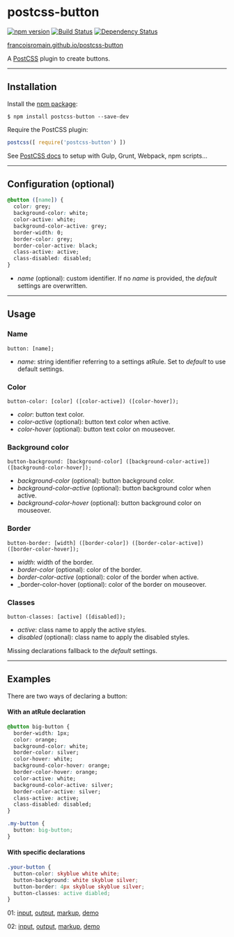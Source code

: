 # postcss-button

[![npm version][npm-img]][npm] [![Build Status][ci-img]][ci] [![Dependency Status][dep-img]][dep]

[francoisromain.github.io/postcss-button][github.io]

A [PostCSS] plugin to create buttons.

[github.io]: http://francoisromain.github.io/postcss-button
[PostCSS]:   https://github.com/postcss/postcss
[ci-img]:    https://travis-ci.org/francoisromain/postcss-button.svg
[ci]:        https://travis-ci.org/francoisromain/postcss-button
[npm-img]:   https://badge.fury.io/js/postcss-button.svg
[npm]:       https://badge.fury.io/js/postcss-button
[dep-img]:   https://david-dm.org/francoisromain/postcss-button.svg
[dep]:       https://david-dm.org/francoisromain/postcss-button

* * * 

## Installation

Install the [npm package](https://www.npmjs.com/package/postcss-button):

    $ npm install postcss-button --save-dev

Require the PostCSS plugin:

``` js
postcss([ require('postcss-button') ])
```

See [PostCSS docs](https://github.com/postcss/postcss#usage) to setup with Gulp, Grunt, Webpack, npm scripts… 

* * * 

## Configuration (optional)

``` css
@button ([name]) {
  color: grey;
  background-color: white;
  color-active: white;
  background-color-active: grey;
  border-width: 0;
  border-color: grey;
  border-color-active: black;
  class-active: active;
  class-disabled: disabled;
}
```

- _name_ (optional): custom identifier. If no _name_ is provided, the _default_ settings are overwritten.

* * * 

## Usage

### Name

`button: [name];`

- _name_: string identifier referring to a settings atRule. Set to _default_ to use default settings.

### Color

`button-color: [color] ([color-active]) ([color-hover]);`

- _color_: button text color.
- _color-active_ (optional): button text color when active.
- _color-hover_ (optional): button text color on mouseover.


### Background color

`button-background: [background-color] ([background-color-active]) ([background-color-hover]);`

- _background-color_ (optional): button background color.
- _background-color-active_ (optional): button background color when active.
- _background-color-hover_ (optional): button background color on mouseover.

### Border

`button-border: [width] ([border-color]) ([border-color-active]) ([border-color-hover]);`

- _width_: width of the border.
- _border-color_ (optional): color of the border.
- _border-color-active_ (optional): color of the border when active.
- _border-color-hover (optional): color of the border on mouseover.

### Classes

`button-classes: [active] ([disabled]);`

- _active_: class name to apply the active styles.
- _disabled_ (optional): class name to apply the disabled styles.

Missing declarations fallback to the _default_ settings. 

* * * 

## Examples

There are two ways of declaring a button: 

#### With an atRule declaration

``` css
@button big-button {
  border-width: 1px;
  color: orange;
  background-color: white;
  border-color: silver;
  color-hover: white;
  background-color-hover: orange;
  border-color-hover: orange;
  color-active: white;
  background-color-active: silver;
  border-color-active: silver;
  class-active: active;
  class-disabled: disabled;
}
```

```css
.my-button {
  button: big-button;
}
```

#### With specific declarations

``` css 
.your-button {
  button-color: skyblue white white;
  button-background: white skyblue silver;
  button-border: 4px skyblue skyblue silver;
  button-classes: active diabled;
}
```

01: [input](https://github.com/francoisromain/postcss-button/blob/gh-pages/test/src/01.css), [output](https://github.com/francoisromain/postcss-button/blob/gh-pages/test/dist/01.css), [markup](https://github.com/francoisromain/postcss-button/blob/gh-pages/test/01.html), [demo](http://localhost/francoisromain.github.io/postcss-button/test/01.html)

02: [input](https://github.com/francoisromain/postcss-button/blob/gh-pages/test/src/02.css), [output](https://github.com/francoisromain/postcss-button/blob/gh-pages/test/dist/02.css), [markup](https://github.com/francoisromain/postcss-button/blob/gh-pages/test/02.html), [demo](http://localhost/francoisromain.github.io/postcss-button/test/02.html)


